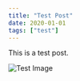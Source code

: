 ```yaml
---
title: "Test Post"
date: 2020-01-01
tags: ["test"]
---
```


This is a test post.

![Test Image](https://via.placeholder.com/800x400)

